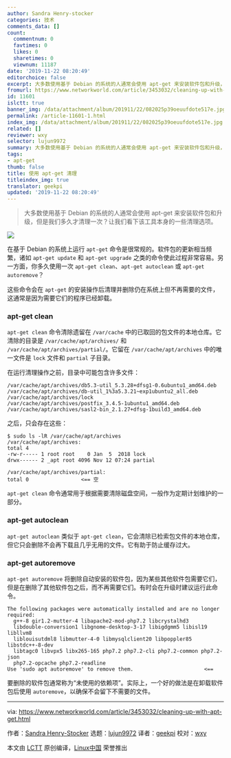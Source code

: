 ```yaml
---
author: Sandra Henry-stocker
categories: 技术
comments_data: []
count:
  commentnum: 0
  favtimes: 0
  likes: 0
  sharetimes: 0
  viewnum: 11187
date: '2019-11-22 08:20:49'
editorchoice: false
excerpt: 大多数使用基于 Debian 的系统的人通常会使用 apt-get 来安装软件包和升级，但是我们多久才清理一次？让我们看下该工具本身的一些清理选项。
fromurl: https://www.networkworld.com/article/3453032/cleaning-up-with-apt-get.html
id: 11601
islctt: true
banner_img: /data/attachment/album/201911/22/082025p39oeuufdote517e.jpg
permalink: /article-11601-1.html
index_img: /data/attachment/album/201911/22/082025p39oeuufdote517e.jpg.thumb.jpg
related: []
reviewer: wxy
selector: lujun9972
summary: 大多数使用基于 Debian 的系统的人通常会使用 apt-get 来安装软件包和升级，但是我们多久才清理一次？让我们看下该工具本身的一些清理选项。
tags:
- apt-get
thumb: false
title: 使用 apt-get 清理
titleindex_img: true
translator: geekpi
updated: '2019-11-22 08:20:49'
---
```



> 
> 大多数使用基于 Debian 的系统的人通常会使用 apt-get 来安装软件包和升级，但是我们多久才清理一次？让我们看下该工具本身的一些清理选项。
> 
> 
> 


![](/data/attachment/album/201911/22/082025p39oeuufdote517e.jpg)


在基于 Debian 的系统上运行 `apt-get` 命令是很常规的。软件包的更新相当频繁，诸如 `apt-get update` 和 `apt-get upgrade` 之类的命令使此过程非常容易。另一方面，你多久使用一次 `apt-get clean`、`apt-get autoclean` 或 `apt-get autoremove`？


这些命令会在 `apt-get` 的安装操作后清理并删除仍在系统上但不再需要的文件，这通常是因为需要它们的程序已经卸载。


### apt-get clean


`apt-get clean` 命令清除遗留在 `/var/cache` 中的已取回的包文件的本地仓库。它清除的目录是 `/var/cache/apt/archives/` 和 `/var/cache/apt/archives/partial/`。它留在 `/var/cache/apt/archives` 中的唯一文件是 `lock` 文件和 `partial` 子目录。


在运行清理操作之前，目录中可能包含许多文件：



```
/var/cache/apt/archives/db5.3-util_5.3.28+dfsg1-0.6ubuntu1_amd64.deb
/var/cache/apt/archives/db-util_1%3a5.3.21~exp1ubuntu2_all.deb
/var/cache/apt/archives/lock
/var/cache/apt/archives/postfix_3.4.5-1ubuntu1_amd64.deb
/var/cache/apt/archives/sasl2-bin_2.1.27+dfsg-1build3_amd64.deb
```

之后，只会存在这些：



```
$ sudo ls -lR /var/cache/apt/archives
/var/cache/apt/archives:
total 4
-rw-r----- 1 root root    0 Jan  5  2018 lock
drwx------ 2 _apt root 4096 Nov 12 07:24 partial

/var/cache/apt/archives/partial:
total 0                 <== 空
```

`apt-get clean` 命令通常用于根据需要清除磁盘空间，一般作为定期计划维护的一部分。


### apt-get autoclean


`apt-get autoclean` 类似于 `apt-get clean`，它会清除已检索包文件的本地仓库，但它只会删除不会再下载且几乎无用的文件。它有助于防止缓存过大。


### apt-get autoremove


`apt-get autoremove` 将删除自动安装的软件包，因为某些其他软件包需要它们，但是在删除了其他软件包之后，而不再需要它们。有时会在升级时建议运行此命令。



```
The following packages were automatically installed and are no longer required:
  g++-8 gir1.2-mutter-4 libapache2-mod-php7.2 libcrystalhd3
  libdouble-conversion1 libgnome-desktop-3-17 libigdgmm5 libisl19 libllvm8
  liblouisutdml8 libmutter-4-0 libmysqlclient20 libpoppler85 libstdc++-8-dev
  libtagc0 libvpx5 libx265-165 php7.2 php7.2-cli php7.2-common php7.2-json
  php7.2-opcache php7.2-readline
Use 'sudo apt autoremove' to remove them.                       <==
```

要删除的软件包通常称为“未使用的依赖项”。实际上，一个好的做法是在卸载软件包后使用 `autoremove`，以确保不会留下不需要的文件。




---


via: <https://www.networkworld.com/article/3453032/cleaning-up-with-apt-get.html>


作者：[Sandra Henry-Stocker](https://www.networkworld.com/author/Sandra-Henry_Stocker/) 选题：[lujun9972](https://github.com/lujun9972) 译者：[geekpi](https://github.com/geekpi) 校对：[wxy](https://github.com/wxy)


本文由 [LCTT](https://github.com/LCTT/TranslateProject) 原创编译，[Linux中国](https://linux.cn/) 荣誉推出